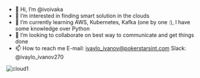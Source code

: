 - 👋 Hi, I’m @ivoivaka
- 👀 I’m interested in finding smart solution in the clouds
- 🌱 I’m currently learning AWS, Kubernetes, Kafka (one by one :), I have some knowledge over Python
- 💞️ I’m looking to collaborate on best way to communicate and get things done
- 📫 How to reach me E-mail: ivaylo_ivanov@pokerstarsint.com  Slack: @ivaylo_ivanov270

<!---
ivoivaka/ivoivaka is a ✨ special ✨ repository because its `README.md` (this file) appears on your GitHub profile.
You can click the Preview link to take a look at your changes.
--->


![cloud1](https://user-images.githubusercontent.com/111740817/196638143-e7c54d31-d005-4ff4-ada5-128a12d01398.gif)
